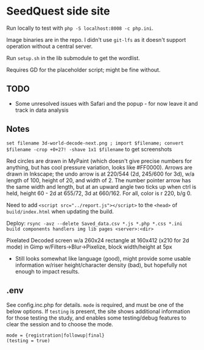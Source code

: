 # SeedQuest side site

Run locally to test with `php -S localhost:8008 -c php.ini`.

Image binaries are in the repo. I didn't use `git-lfs` as it doesn't support operation without a central server.

Run `setup.sh` in the lib submodule to get the wordlist.

Requires GD for the placeholder script; might be fine without.

## TODO

* Some unresolved issues with Safari and the popup - for now leave it and track in data analysis

## Notes

`set filename 3d-world-decode-next.png ; import $filename; convert $filename -crop +0+27! -shave 1x1 $filename` to get screenshots

Red circles are drawn in MyPaint (which doesn't give precise numbers for anything, but has cool pressure variation, looks like #FF0000). Arrows are drawn in Inkscape; the undo arrow is at 220/544 (2d, 245/600 for 3d), w/a length of 100, height of 20, and width of 2. The number pointer arrow has the same width and length, but at an upward angle two ticks up when ctrl is held, height 60 - 2d at 655/72, 3d at 660/162. For all, color is r 220, b/g 0.

Need to add `<script src="../report.js"></script>` to the `<head>` of `build/index.html` when updating the build.

Deploy: `rsync -avz --delete Saved_data.csv *.js *.php *.css *.ini build components handlers img lib pages <server>:<dir>`

Pixelated Decoded screen w/a 260x24 rectangle at 160x412 (x210 for 2d mode) in Gimp w/Filters->Blur->Pixelize, block width/height at 5px
- Still looks somewhat like language (good), might provide some usable information w/riser height/character density (bad), but hopefully not enough to impact results.

## .env

See config.inc.php for details. `mode` is required, and must be one of the below
options. If `testing` is present, the site shows additional information for
those testing the study, and enables some testing/debug features to clear the
session and to choose the mode.
```
mode = {registration|followup|final}
(testing = true)
```
